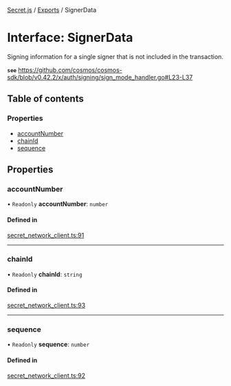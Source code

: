 [Secret.js](../README.md) / [Exports](../modules.md) / SignerData

# Interface: SignerData

Signing information for a single signer that is not included in the transaction.

**`see`** https://github.com/cosmos/cosmos-sdk/blob/v0.42.2/x/auth/signing/sign_mode_handler.go#L23-L37

## Table of contents

### Properties

- [accountNumber](SignerData.md#accountnumber)
- [chainId](SignerData.md#chainid)
- [sequence](SignerData.md#sequence)

## Properties

### accountNumber

• `Readonly` **accountNumber**: `number`

#### Defined in

[secret_network_client.ts:91](https://github.com/scrtlabs/secret.js/blob/839fe3d/src/secret_network_client.ts#L91)

___

### chainId

• `Readonly` **chainId**: `string`

#### Defined in

[secret_network_client.ts:93](https://github.com/scrtlabs/secret.js/blob/839fe3d/src/secret_network_client.ts#L93)

___

### sequence

• `Readonly` **sequence**: `number`

#### Defined in

[secret_network_client.ts:92](https://github.com/scrtlabs/secret.js/blob/839fe3d/src/secret_network_client.ts#L92)
